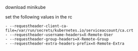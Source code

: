 download minikube

set the following values in the rc

```
- --requestheader-client-ca-file=/var/run/secrets/kubernetes.io/serviceaccount/ca.crt
- --requestheader-username-headers=X-Remote-User
- --requestheader-group-headers=X-Remote-Group
- --requestheader-extra-headers-prefix=X-Remote-Extra        
```